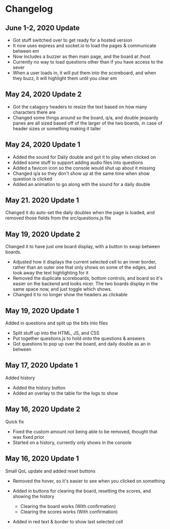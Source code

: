 # Changelog

## June 1-2, 2020 Update

- Got stuff switched over to get ready for a hosted version
- It now uses express and socket.io to load the pages & communicate between em
- Now includes a buzzer as then main page, and the board at /host
- Currently no way to load questions other than if you have access to the sever
- When a user loads in, it will put them into the scoreboard, and when they buzz, it will highlight them until you clear em

## May 24, 2020 Update 2

- Got the catagory headers to resize the text based on how many characters there are
- Changed some things around so the board, q/a, and double jeopardy panes are all sized based off of the larger of the two boards, in case of header sizes or something making it taller

## May 24, 2020 Update 1

- Added the sound for Daily double and got it to play when clicked on
- Added some stuff to support adding audio files into questions
- Added a favicon icon so the console would shut up about it missing
- Changed q/a so they don't show up at the same time when show question is clicked
- Added an animation to go along with the sound for a daily double

## May 21. 2020 Update 1

Changed it do auto-set the daily doubles when the page is loaded, and removed those fields from the src/questions.js file

## May 19, 2020 Update 2

Changed it to have just one board display, with a button to swap between boards.

- Adjusted how it displays the current selected cell to an inner border, rather than an outer one that only shows on some of the edges, and took away the text highlighting for it
- Removed the duplicate scoreboards, bottom controls, and board so it's easier on the backend and looks nicer. The two boards display in the same space now, and just toggle which shows.
- Changed it to no longer show the headers as clickable

## May 19, 2020 Update 1

Added in questions and split up the bits into files

- Split stuff up into the HTML, JS, and CSS
- Put together questions.js to hold onto the questions & answers
- Got questions to pop up over the board, and daily double as an in between

## May 17, 2020 Update 1

Added history

- Added the history button
- Added an overlay to the table for the logs to show

## May 16, 2020 Update 2

Quick fix

- Fixed the custom amount not being able to be removed, thought that was fixed prior
- Started on a history, currently only shows in the console

## May 16, 2020 Update 1

Small QoL update and added reset buttons

- Removed the hover, so it's easier to see when you clicked on something
- Added in buttons for clearing the board, resetting the scores, and showing the history
  - Clearing the board works   (With confirmation)
  - Clearing the scores works  (With confirmation)

- Added in red text & border to show last selected cell
